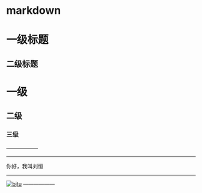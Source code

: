# markdown
一级标题
====
二级标题
----
# 一级
## 二级
### 三级
——————
****
你好，我叫刘恒
****
[![bjtu](https://bjtu.edu.cn/images/content/2019-04/20190402105918265869.jpg)](https://github.com/lh1202012/markdown/edit/master/source/20190322161732714204.jpg)
——————

